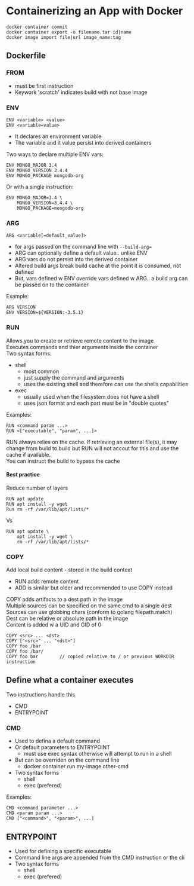 # Containerizing an App with Docker

    docker container commit 
    docker container export -o filename.tar id|name
    docker image import file|url image_name:tag

## Dockerfile

### FROM
- must be first instruction
- Keywork 'scratch' indicates build with not base image

### ENV

    ENV <variable> <value>
    ENV <variable=value>

- It declares an environment variable
- The variable and it value persist into derived containers

Two ways to declare multiple ENV vars:

    ENV MONGO_MAJOR 3.4
    ENV MONGO_VERSION 3.4.4
    ENV MONGO_PACKAGE mongodb-org
Or with a single instruction:

    ENV MONGO_MAJOR=3.4 \
        MONGO_VERSION=3.4.4 \
        MONGO_PACKAGE=mongodb-org

### ARG

    ARG <variable[=default_value]>

- for args passed on the command line with `--build-arg=`
- ARG can optionally define a default value.. unlike ENV
- ARG vars do not persist into the derived container
- Altered build args break build cache at the point it is consumed, not defined
- But, vars defined w ENV override vars defined w ARG.. a build arg can be passed on to the container

Example:

    ARG VERSION
    ENV VERSION=${VERSION:-3.5.1}

### RUN
Allows you to create or retrieve remote content to the image  
Executes commands and thier arguments inside the container  
Two syntax forms:  
- shell
    - most common
    - just supply the command and arguments
    - uses the existing shell and therefore can use the shells capabilities
- exec
    - usually used when the filesystem does not have a shell
    - uses json format and each part must be in "double quotes"

Examples:

    RUN <command param ...> 
    RUN <["executable", "param", ...]>

RUN always relies on the cache. If retrieving an external file(s), it may change from build to build but RUN will not accout for this and use the cache if available.  
You can instruct the build to bypass the cache

#### Best practice
Reduce number of layers

    RUN apt update
    RUN apt install -y wget
    Run rm -rf /var/lib/apt/lists/*
Vs

    RUN apt update \
        apt install -y wget \
        rm -rf /var/lib/apt/lists/*

### COPY
Add local build content - stored in the build context  
- RUN adds remote content  
- ADD is similar but older and recommended to use COPY instead  

COPY adds artifacts to a dest path in the image  
Multiple sources can be specified on the same cmd to a single dest  
Sources can use globbing chars (conform to golang filepath.match)  
Dest can be relative or absolute path in the image  
Content is added w a UID and GID of 0  

    COPY <src> ... <dst>
    COPY ["<src>" ... "<dst>"]
    COPY foo /bar
    COPY foo /bar/
    COPY foo bar        // copied relative to / or previous WORKDIR instruction

## Define what a container executes
Two instructions handle this
- CMD
- ENTRYPOINT

### CMD
- Used to defina a default command  
- Or default parameters to ENTRYPOINT  
    - must use exec syntax otherwise will attempt to run in a shell
- But can be overriden on the command line  
    - docker container run my-image other-cmd
- Two syntax forms
    - shell
    - exec (prefered)

Examples:

    CMD <command parameter ...> 
    CMD <param param ...>
    CMD ["<command>", "<param>", ...]

## ENTRYPOINT
- Used for defining a specific executable
- Command line args are appended from the CMD instruction or the cli
- Two syntax forms
    - shell
    - exec (prefered)